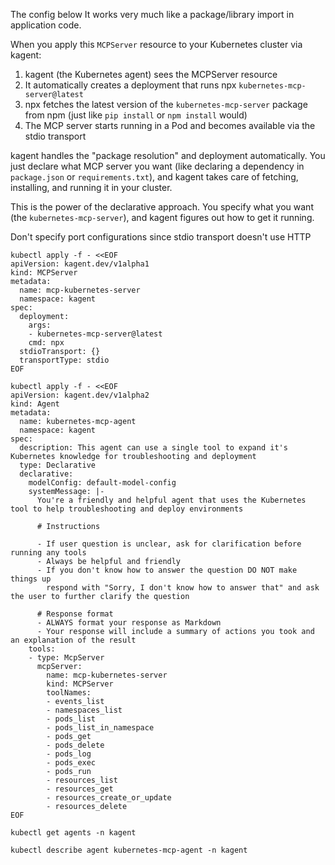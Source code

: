 The config below It works very much like a package/library import in application code.

When you apply this `MCPServer` resource to your Kubernetes cluster via kagent:

1. kagent (the Kubernetes agent) sees the MCPServer resource
2. It automatically creates a deployment that runs npx `kubernetes-mcp-server@latest`
3. npx fetches the latest version of the `kubernetes-mcp-server` package from npm (just like `pip install` or `npm install` would)
4. The MCP server starts running in a Pod and becomes available via the stdio transport

kagent handles the "package resolution" and deployment automatically. You just declare what MCP server you want (like declaring a dependency in `package.json` or `requirements.txt`), and kagent takes care of fetching, installing, and running it in your cluster.

This is the power of the declarative approach. You specify what you want (the `kubernetes-mcp-server`), and kagent figures out how to get it running.

Don't specify port configurations since stdio transport doesn't use HTTP
```
kubectl apply -f - <<EOF
apiVersion: kagent.dev/v1alpha1
kind: MCPServer
metadata:
  name: mcp-kubernetes-server
  namespace: kagent
spec:
  deployment:
    args:
    - kubernetes-mcp-server@latest
    cmd: npx
  stdioTransport: {}
  transportType: stdio
EOF
```

```
kubectl apply -f - <<EOF
apiVersion: kagent.dev/v1alpha2
kind: Agent
metadata:
  name: kubernetes-mcp-agent
  namespace: kagent
spec:
  description: This agent can use a single tool to expand it's Kubernetes knowledge for troubleshooting and deployment
  type: Declarative
  declarative:
    modelConfig: default-model-config
    systemMessage: |-
      You're a friendly and helpful agent that uses the Kubernetes tool to help troubleshooting and deploy environments
  
      # Instructions
  
      - If user question is unclear, ask for clarification before running any tools
      - Always be helpful and friendly
      - If you don't know how to answer the question DO NOT make things up
        respond with "Sorry, I don't know how to answer that" and ask the user to further clarify the question
  
      # Response format
      - ALWAYS format your response as Markdown
      - Your response will include a summary of actions you took and an explanation of the result
    tools:
    - type: McpServer
      mcpServer:
        name: mcp-kubernetes-server
        kind: MCPServer
        toolNames:
        - events_list
        - namespaces_list
        - pods_list
        - pods_list_in_namespace
        - pods_get
        - pods_delete
        - pods_log
        - pods_exec
        - pods_run
        - resources_list
        - resources_get
        - resources_create_or_update
        - resources_delete
EOF
```

```
kubectl get agents -n kagent
```

```
kubectl describe agent kubernetes-mcp-agent -n kagent
```